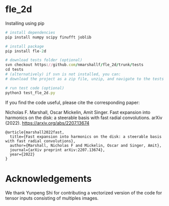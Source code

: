 # fle_2d

Installing using pip

```rb
# install dependencies
pip install numpy scipy finufft joblib

# install package
pip install fle-2d

# download tests folder (optional)
svn checkout https://github.com/nmarshallf/fle_2d/trunk/tests
cd tests
# (alternatively) if svn is not installed, you can:
# download the project as a zip file, unzip, and navigate to the tests folder

# run test code (optional)
python3 test_fle_2d.py
```


If you find the code useful, please cite the corresponding paper:

Nicholas F. Marshall, Oscar Mickelin, Amit Singer. Fast expansion into harmonics on the disk: a steerable basis with fast radial convolutions. arXiv (2022). 
https://arxiv.org/abs/2207.13674

```text
@article{marshall2022fast,
  title={Fast expansion into harmonics on the disk: a steerable basis with fast radial convolutions},
  author={Marshall, Nicholas F and Mickelin, Oscar and Singer, Amit},
  journal={arXiv preprint arXiv:2207.13674},
  year={2022}
}
```

# Acknowledgements
We thank Yunpeng Shi for contributing a vectorized version of the code for tensor inputs consisting of multiples images.
